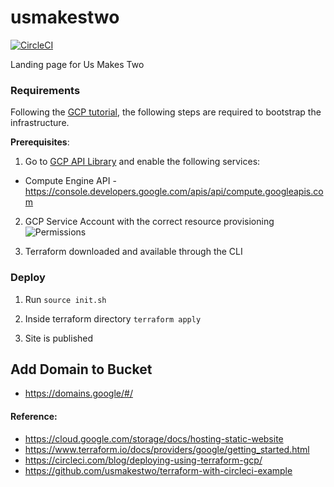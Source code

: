 # usmakestwo

[![CircleCI](https://circleci.com/gh/gonzalovazquez/usmakestwo.svg?style=svg)](https://circleci.com/gh/gonzalovazquez/usmakestwo)

Landing page for Us Makes Two

### Requirements

Following the [GCP tutorial](https://www.terraform.io/docs/providers/google/getting_started.html), the following steps are required to bootstrap the infrastructure.

**Prerequisites**:

1. Go to [GCP API Library](https://console.developers.google.com/apis/library) and enable the following services:

- Compute Engine API - https://console.developers.google.com/apis/api/compute.googleapis.com

2. GCP Service Account with the correct resource provisioning
![Permissions](https://github.com/telus/analytics-data-pipeline/blob/master/assets/service-account-permissions.png)

3. Terraform downloaded and available through the CLI

### Deploy

1. Run `source init.sh`

2. Inside terraform directory `terraform apply`

3. Site is published

## Add Domain to Bucket

- https://domains.google/#/

#### Reference:

- https://cloud.google.com/storage/docs/hosting-static-website
- https://www.terraform.io/docs/providers/google/getting_started.html
- https://circleci.com/blog/deploying-using-terraform-gcp/
- https://github.com/usmakestwo/terraform-with-circleci-example
